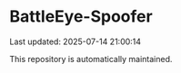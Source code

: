 # BattleEye-Spoofer

Last updated: 2025-07-14 21:00:14

This repository is automatically maintained.
